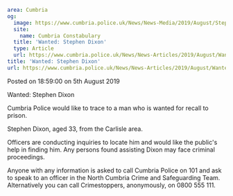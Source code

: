```yaml
area: Cumbria
og:
  image: https://www.cumbria.police.uk/News/News-Media/2019/August/Stephen-Dixonjpg.jpg
  site:
    name: Cumbria Constabulary
  title: 'Wanted: Stephen Dixon'
  type: Article
  url: https://www.cumbria.police.uk/News/News-Articles/2019/August/Wanted-Stephen-Dixon.aspx
title: 'Wanted: Stephen Dixon'
url: https://www.cumbria.police.uk/News/News-Articles/2019/August/Wanted-Stephen-Dixon.aspx
```

Posted on 18:59:00 on 5th August 2019

Wanted: Stephen Dixon

Cumbria Police would like to trace to a man who is wanted for recall to prison.

Stephen Dixon, aged 33, from the Carlisle area.

Officers are conducting inquiries to locate him and would like the public's help in finding him. Any persons found assisting Dixon may face criminal proceedings.

Anyone with any information is asked to call Cumbria Police on 101 and ask to speak to an officer in the North Cumbria Crime and Safeguarding Team. Alternatively you can call Crimestoppers, anonymously, on 0800 555 111.
